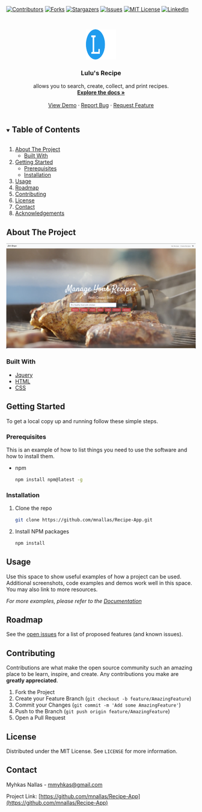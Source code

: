 <!-- PROJECT SHIELDS -->
<!--
*** I'm using markdown "reference style" links for readability.
*** Reference links are enclosed in brackets [ ] instead of parentheses ( ).
*** See the bottom of this document for the declaration of the reference variables
*** for contributors-url, forks-url, etc. This is an optional, concise syntax you may use.
*** https://www.markdownguide.org/basic-syntax/#reference-style-links
-->

[![Contributors][contributors-shield]][contributors-url]
[![Forks][forks-shield]][forks-url]
[![Stargazers][stars-shield]][stars-url]
[![Issues][issues-shield]][issues-url]
[![MIT License][license-shield]][license-url]
[![LinkedIn][linkedin-shield]][linkedin-url]

<!-- PROJECT LOGO -->
<br />
<p align="center">
  <a href="https://github.com/mnallas/Recipe-App">
    <img src="Lulu Favicon.png" alt="Logo" width="80" height="80">
  </a>

  <h3 align="center">Lulu's Recipe</h3>

  <p align="center">
    allows you to search, create, collect, and print recipes. 
    <br />
    <a href="https://github.com/mnallas/Recipe-App"><strong>Explore the docs »</strong></a>
    <br />
    <br />
    <a href="https://mnallas.github.io/Recipe-App/">View Demo</a>
    ·
    <a href="https://github.com/mnallas/Recipe-App/issues">Report Bug</a>
    ·
    <a href="https://github.com/mnallas/Recipe-App/issues">Request Feature</a>
  </p>
</p>

<!-- TABLE OF CONTENTS -->
<details open="open">
  <summary><h2 style="display: inline-block">Table of Contents</h2></summary>
  <ol>
    <li>
      <a href="#about-the-project">About The Project</a>
      <ul>
        <li><a href="#built-with">Built With</a></li>
      </ul>
    </li>
    <li>
      <a href="#getting-started">Getting Started</a>
      <ul>
        <li><a href="#prerequisites">Prerequisites</a></li>
        <li><a href="#installation">Installation</a></li>
      </ul>
    </li>
    <li><a href="#usage">Usage</a></li>
    <li><a href="#roadmap">Roadmap</a></li>
    <li><a href="#contributing">Contributing</a></li>
    <li><a href="#license">License</a></li>
    <li><a href="#contact">Contact</a></li>
    <li><a href="#acknowledgements">Acknowledgements</a></li>
  </ol>
</details>

<!-- ABOUT THE PROJECT -->

## About The Project

[![Product Name Screen Shot][product-screenshot]](https://example.com)

### Built With

- [Jquery](https://code.jquery.com/)
- [HTML]()
- [CSS]()

<!-- GETTING STARTED -->

## Getting Started

To get a local copy up and running follow these simple steps.

### Prerequisites

This is an example of how to list things you need to use the software and how to install them.

- npm
  ```sh
  npm install npm@latest -g
  ```

### Installation

1. Clone the repo
   ```sh
   git clone https://github.com/mnallas/Recipe-App.git
   ```
2. Install NPM packages
   ```sh
   npm install
   ```

<!-- USAGE EXAMPLES -->

## Usage

Use this space to show useful examples of how a project can be used. Additional screenshots, code examples and demos work well in this space. You may also link to more resources.

_For more examples, please refer to the [Documentation](https://example.com)_

<!-- ROADMAP -->

## Roadmap

See the [open issues](https://github.com/mnallas/Recipe-App/issues) for a list of proposed features (and known issues).

<!-- CONTRIBUTING -->

## Contributing

Contributions are what make the open source community such an amazing place to be learn, inspire, and create. Any contributions you make are **greatly appreciated**.

1. Fork the Project
2. Create your Feature Branch (`git checkout -b feature/AmazingFeature`)
3. Commit your Changes (`git commit -m 'Add some AmazingFeature'`)
4. Push to the Branch (`git push origin feature/AmazingFeature`)
5. Open a Pull Request

<!-- LICENSE -->

## License

Distributed under the MIT License. See `LICENSE` for more information.

<!-- CONTACT -->

## Contact

Myhkas Nallas - mmyhkas@gmail.com

Project Link: [https://github.com/mnallas/Recipe-App](https://github.com/mnallas/Recipe-App)

<!-- ACKNOWLEDGEMENTS -->

<!-- MARKDOWN LINKS & IMAGES -->
<!-- https://www.markdownguide.org/basic-syntax/#reference-style-links -->

[contributors-shield]: https://img.shields.io/github/contributors/mnallas/Recipe-App.svg?style=for-the-badge
[contributors-url]: https://github.com/mnallas/Recipe-App/graphs/contributors
[forks-shield]: https://img.shields.io/github/forks/mnallas/Recipe-App.svg?style=for-the-badge
[forks-url]: https://github.com/mnallas/Recipe-App/network/members
[stars-shield]: https://img.shields.io/github/stars/mnallas/Recipe-App.svg?style=for-the-badge
[stars-url]: https://github.com/mnallas/Recipe-App/stargazers
[issues-shield]: https://img.shields.io/github/issues/mnallas/Recipe-App.svg?style=for-the-badge
[issues-url]: https://github.com/mnallas/Recipe-App/issues
[license-shield]: https://img.shields.io/github/license/mnallas/Recipe-App.svg?style=for-the-badge
[license-url]: https://github.com/mnallas/Recipe-App/blob/master/LICENSE.txt
[linkedin-shield]: https://img.shields.io/badge/-LinkedIn-black.svg?style=for-the-badge&logo=linkedin&colorB=555
[linkedin-url]: https://www.linkedin.com/in/myhkas-nallas-15980416a/
[product-screenshot]: homepage.png
